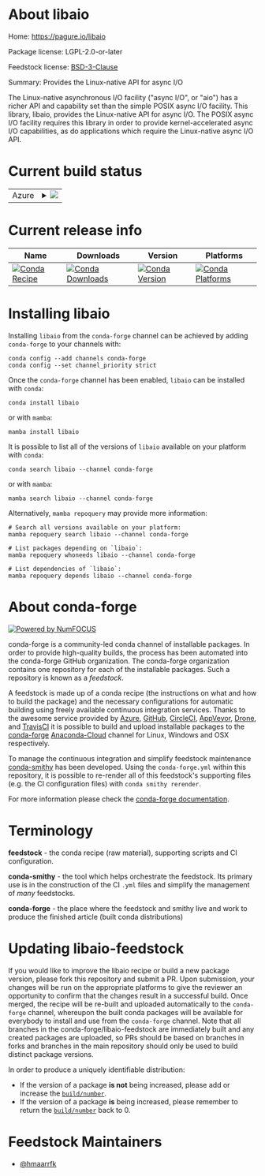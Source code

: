 About libaio
============

Home: https://pagure.io/libaio

Package license: LGPL-2.0-or-later

Feedstock license: [BSD-3-Clause](https://github.com/conda-forge/libaio-feedstock/blob/main/LICENSE.txt)

Summary: Provides the Linux-native API for async I/O

The Linux-native asynchronous I/O facility ("async I/O", or "aio") has a
richer API and capability set than the simple POSIX async I/O facility.
This library, libaio, provides the Linux-native API for async I/O. The
POSIX async I/O facility requires this library in order to provide
kernel-accelerated async I/O capabilities, as do applications which require
the Linux-native async I/O API.


Current build status
====================


<table>
    
  <tr>
    <td>Azure</td>
    <td>
      <details>
        <summary>
          <a href="https://dev.azure.com/conda-forge/feedstock-builds/_build/latest?definitionId=6845&branchName=main">
            <img src="https://dev.azure.com/conda-forge/feedstock-builds/_apis/build/status/libaio-feedstock?branchName=main">
          </a>
        </summary>
        <table>
          <thead><tr><th>Variant</th><th>Status</th></tr></thead>
          <tbody><tr>
              <td>linux_64</td>
              <td>
                <a href="https://dev.azure.com/conda-forge/feedstock-builds/_build/latest?definitionId=6845&branchName=main">
                  <img src="https://dev.azure.com/conda-forge/feedstock-builds/_apis/build/status/libaio-feedstock?branchName=main&jobName=linux&configuration=linux_64_" alt="variant">
                </a>
              </td>
            </tr><tr>
              <td>linux_aarch64</td>
              <td>
                <a href="https://dev.azure.com/conda-forge/feedstock-builds/_build/latest?definitionId=6845&branchName=main">
                  <img src="https://dev.azure.com/conda-forge/feedstock-builds/_apis/build/status/libaio-feedstock?branchName=main&jobName=linux&configuration=linux_aarch64_" alt="variant">
                </a>
              </td>
            </tr><tr>
              <td>linux_ppc64le</td>
              <td>
                <a href="https://dev.azure.com/conda-forge/feedstock-builds/_build/latest?definitionId=6845&branchName=main">
                  <img src="https://dev.azure.com/conda-forge/feedstock-builds/_apis/build/status/libaio-feedstock?branchName=main&jobName=linux&configuration=linux_ppc64le_" alt="variant">
                </a>
              </td>
            </tr>
          </tbody>
        </table>
      </details>
    </td>
  </tr>
</table>

Current release info
====================

| Name | Downloads | Version | Platforms |
| --- | --- | --- | --- |
| [![Conda Recipe](https://img.shields.io/badge/recipe-libaio-green.svg)](https://anaconda.org/conda-forge/libaio) | [![Conda Downloads](https://img.shields.io/conda/dn/conda-forge/libaio.svg)](https://anaconda.org/conda-forge/libaio) | [![Conda Version](https://img.shields.io/conda/vn/conda-forge/libaio.svg)](https://anaconda.org/conda-forge/libaio) | [![Conda Platforms](https://img.shields.io/conda/pn/conda-forge/libaio.svg)](https://anaconda.org/conda-forge/libaio) |

Installing libaio
=================

Installing `libaio` from the `conda-forge` channel can be achieved by adding `conda-forge` to your channels with:

```
conda config --add channels conda-forge
conda config --set channel_priority strict
```

Once the `conda-forge` channel has been enabled, `libaio` can be installed with `conda`:

```
conda install libaio
```

or with `mamba`:

```
mamba install libaio
```

It is possible to list all of the versions of `libaio` available on your platform with `conda`:

```
conda search libaio --channel conda-forge
```

or with `mamba`:

```
mamba search libaio --channel conda-forge
```

Alternatively, `mamba repoquery` may provide more information:

```
# Search all versions available on your platform:
mamba repoquery search libaio --channel conda-forge

# List packages depending on `libaio`:
mamba repoquery whoneeds libaio --channel conda-forge

# List dependencies of `libaio`:
mamba repoquery depends libaio --channel conda-forge
```


About conda-forge
=================

[![Powered by
NumFOCUS](https://img.shields.io/badge/powered%20by-NumFOCUS-orange.svg?style=flat&colorA=E1523D&colorB=007D8A)](https://numfocus.org)

conda-forge is a community-led conda channel of installable packages.
In order to provide high-quality builds, the process has been automated into the
conda-forge GitHub organization. The conda-forge organization contains one repository
for each of the installable packages. Such a repository is known as a *feedstock*.

A feedstock is made up of a conda recipe (the instructions on what and how to build
the package) and the necessary configurations for automatic building using freely
available continuous integration services. Thanks to the awesome service provided by
[Azure](https://azure.microsoft.com/en-us/services/devops/), [GitHub](https://github.com/),
[CircleCI](https://circleci.com/), [AppVeyor](https://www.appveyor.com/),
[Drone](https://cloud.drone.io/welcome), and [TravisCI](https://travis-ci.com/)
it is possible to build and upload installable packages to the
[conda-forge](https://anaconda.org/conda-forge) [Anaconda-Cloud](https://anaconda.org/)
channel for Linux, Windows and OSX respectively.

To manage the continuous integration and simplify feedstock maintenance
[conda-smithy](https://github.com/conda-forge/conda-smithy) has been developed.
Using the ``conda-forge.yml`` within this repository, it is possible to re-render all of
this feedstock's supporting files (e.g. the CI configuration files) with ``conda smithy rerender``.

For more information please check the [conda-forge documentation](https://conda-forge.org/docs/).

Terminology
===========

**feedstock** - the conda recipe (raw material), supporting scripts and CI configuration.

**conda-smithy** - the tool which helps orchestrate the feedstock.
                   Its primary use is in the construction of the CI ``.yml`` files
                   and simplify the management of *many* feedstocks.

**conda-forge** - the place where the feedstock and smithy live and work to
                  produce the finished article (built conda distributions)


Updating libaio-feedstock
=========================

If you would like to improve the libaio recipe or build a new
package version, please fork this repository and submit a PR. Upon submission,
your changes will be run on the appropriate platforms to give the reviewer an
opportunity to confirm that the changes result in a successful build. Once
merged, the recipe will be re-built and uploaded automatically to the
`conda-forge` channel, whereupon the built conda packages will be available for
everybody to install and use from the `conda-forge` channel.
Note that all branches in the conda-forge/libaio-feedstock are
immediately built and any created packages are uploaded, so PRs should be based
on branches in forks and branches in the main repository should only be used to
build distinct package versions.

In order to produce a uniquely identifiable distribution:
 * If the version of a package **is not** being increased, please add or increase
   the [``build/number``](https://docs.conda.io/projects/conda-build/en/latest/resources/define-metadata.html#build-number-and-string).
 * If the version of a package **is** being increased, please remember to return
   the [``build/number``](https://docs.conda.io/projects/conda-build/en/latest/resources/define-metadata.html#build-number-and-string)
   back to 0.

Feedstock Maintainers
=====================

* [@hmaarrfk](https://github.com/hmaarrfk/)

